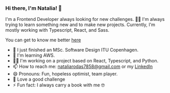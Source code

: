 ### Hi there, I'm Natalia! 👋

I'm a Frontend Developer always looking for new challenges. 🐱‍💻 I'm always trying to learn something new and to make new projects. Currently, I'm mostly working with Typescript, React, and Sass. 

You can get to know me better [here](https://www.linkedin.com/in/natalia-rodas-926523134/)

<!--
**NatsGt/NatsGt** is a ✨ _special_ ✨ repository because its `README.md` (this file) appears on your GitHub profile.
-->
- 🌱 I just finished an MSc. Software Design ITU Copenhagen.
- 🤩 I'm learning AWS.
- 👩‍💻 I'm working on a project based on React, Typescript, and Python.
- 📫 How to reach me: nataliarodas7858@gmail.com or my [LinkedIn](https://www.linkedin.com/in/natalia-rodas-926523134/)
- 😄 Pronouns: Fun, hopeless optimist, team player.
- :princess: Love a good challenge
- ⚡ Fun fact: I always carry a book with me 🤓


